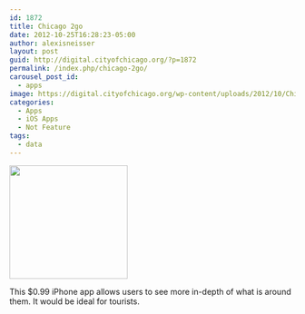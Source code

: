 ```yaml
---
id: 1872
title: Chicago 2go
date: 2012-10-25T16:28:23-05:00
author: alexisneisser
layout: post
guid: http://digital.cityofchicago.org/?p=1872
permalink: /index.php/chicago-2go/
carousel_post_id:
  - apps
image: https://digital.cityofchicago.org/wp-content/uploads/2012/10/Chicago2go.jpg
categories:
  - Apps
  - iOS Apps
  - Not Feature
tags:
  - data
---
```

<a href="https://itunes.apple.com/us/app/chicago-2go/id344197927?mt=8" target="_blank"><img loading="lazy" class="alignnone  wp-image-1873" title="Chicago2go" src="http://digital.cityofchicago.org/wp-content/uploads/2012/10/Chicago2go.jpg" alt="" width="208" height="200" /></a>

This $0.99 iPhone app allows users to see more in-depth of what is around them. It would be ideal for tourists.